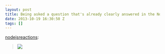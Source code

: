 ```yaml
---
layout: post
title: Being asked a question that's already clearly answered in the Node API docs
date: 2013-10-19 16:30:50 Z
tags: []
---
```

[nodejsreactions](http://nodejsreactions.tumblr.com/post/64122998043/being-asked-a-question-thats-already-clearly-answered):

> ![](https://66.media.tumblr.com/tumblr_meob5wxxgK1r4dbvm.gif)

